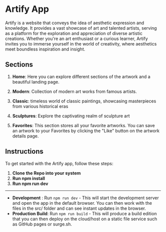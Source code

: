# Artify App

Artify is a website that conveys the idea of aesthetic expression and knowledge. It provides a vast showcase of art and talented artists, serving as a platform for the exploration and appreciation of diverse artistic creations. Whether you're an art enthusiast or a curious learner, Artify invites you to immerse yourself in the world of creativity, where aesthetics meet boundless inspiration and insight.

## Sections

1. **Home**: Here you can explore different sections of the artwork and a beautiful landing page.

2. **Modern**: Collection of modern art works from famous artists.

3. **Classic**: timeless world of classic paintings, showcasing masterpieces from various historical eras

4. **Sculptures**: Explore the captivating realm of sculpture art

5. **Favorites**: This section stores all your favorite artworks. You can save an artwork to your Favorites by clicking the "Like" button on the artwork details page.

## Instructions

To get started with the Artify app, follow these steps:

1. **Clone the Repo into your system**
2. **Run npm install**
3. **Run npm run dev**

---

- **Development** : Run `npm run dev` - This will start the development server and open the app in the default browser. You can then work with the files in the src/ folder and can see instant updates in the browser.
- **Production Build**: Run `npm run build` - This will produce a build edition that you can then deploy on the cloud/host on a static file service such as GitHub pages or surge.sh.
